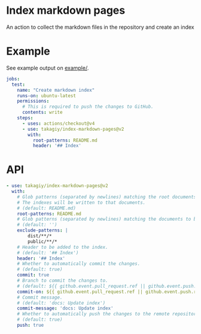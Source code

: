 # Index markdown pages

An action to collect the markdown files in the repository and create an index

# Example

See example output on [example/](https://github.com/takagiy/index-markdown-pages/tree/main/example).

```yaml
jobs:
  test:
    name: "Create markdown index"
    runs-on: ubuntu-latest
    permissions:
      # This is required to push the changes to GitHub.
      contents: write
    steps:
      - uses: actions/checkout@v4
      - use: takagiy/index-markdown-pages@v2
        with:
          root-patterns: README.md
          header: '## Index'
```

# API

```yaml
- use: takagiy/index-markdown-pages@v2
  with:
    # Glob patterns (separated by newlines) matching the root documents.
    # The indexes will be written to that documents.
    # (default: README.md)
    root-patterns: README.md
    # Glob patterns (separated by newlines) matching the documents to be excluded from the index.
    # (default: '')
    exclude-patterns: |
        dist/**/*
        public/**/*
    # Header to be added to the index.
    # (default: '## Index')
    header: '## Index'
    # Whether to automatically commit the changes.
    # (default: true)
    commit: true
    # Branch to commit the changes to.
    # (default: ${{ github.event.pull_request.ref || github.event.push.ref || github.ref }})
    commit-on: ${{ github.event.pull_request.ref || github.event.push.ref || github.ref }}
    # Commit message.
    # (default: 'docs: Update index')
    commit-message: 'docs: Update index'
    # Whether to automatically push the changes to the remote repository.
    # (default: true)
    push: true
```

